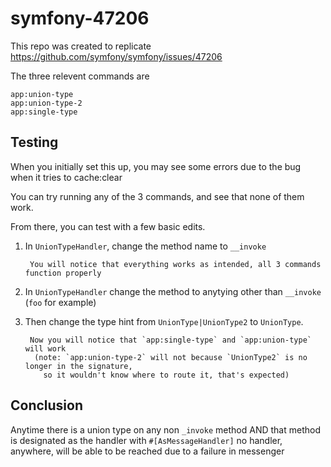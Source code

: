 # symfony-47206

This repo was created to replicate https://github.com/symfony/symfony/issues/47206

The three relevent commands are 

```
app:union-type
app:union-type-2
app:single-type
```

## Testing

When you initially set this up, you may see some errors due to the bug when it tries to cache:clear

You can try running any of the 3 commands, and see that none of them work.

From there, you can test with a few basic edits.

1. In `UnionTypeHandler`, change the method name to `__invoke`

        You will notice that everything works as intended, all 3 commands function properly

2. In `UnionTypeHandler` change the method to anytying other than `__invoke` (`foo` for example)
3. Then change the type hint from `UnionType|UnionType2` to `UnionType`.
 
        Now you will notice that `app:single-type` and `app:union-type` will work 
         (note: `app:union-type-2` will not because `UnionType2` is no longer in the signature, 
           so it wouldn't know where to route it, that's expected)
           
           
## Conclusion

Anytime there is a union type on any non `_invoke` method AND that method is designated as the handler with  `#[AsMessageHandler]` no handler, anywhere, will be able to be reached due to a failure in messenger
